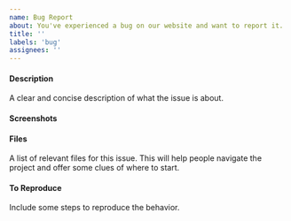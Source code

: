 ```yaml
---
name: Bug Report
about: You've experienced a bug on our website and want to report it.
title: ''
labels: 'bug'
assignees: ''
---
```


#### Description

A clear and concise description of what the issue is about.

#### Screenshots

#### Files

A list of relevant files for this issue. This will help people navigate the project and offer some clues of where to start.

#### To Reproduce

Include some steps to reproduce the behavior.
